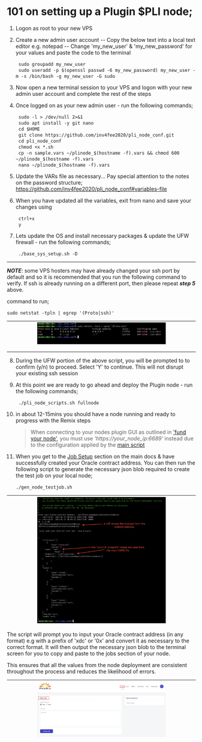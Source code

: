 # 101 on setting up a Plugin $PLI node;

1. Logon as root to your new VPS


2. Create a new admin user account
-- Copy the below text into a local text editor e.g. notepad
-- Change 'my_new_user' & 'my_new_password' for your values and paste the code to the terminal
        
        sudo groupadd my_new_user
        sudo useradd -p $(openssl passwd -6 my_new_password) my_new_user -m -s /bin/bash -g my_new_user -G sudo

3. Now open a new terminal session to your VPS and logon with your new admin user account and complete the rest of the steps


4. Once logged on as your new admin user - run the following commands;

        sudo -l > /dev/null 2>&1
        sudo apt install -y git nano        
        cd $HOME
        git clone https://github.com/inv4fee2020/pli_node_conf.git
        cd pli_node_conf
        chmod +x *.sh
        cp -n sample.vars ~/plinode_$(hostname -f).vars && chmod 600 ~/plinode_$(hostname -f).vars
        nano ~/plinode_$(hostname -f).vars


5. Update the VARs file as necessary... Pay special attention to the notes on the password structure;
        https://github.com/inv4fee2020/pli_node_conf#variables-file


6. When you have updated all the variables, exit from nano and save your changes using

        ctrl+x
        y


7. Lets update the OS and install necessary packages & update the UFW firewall - run the following commands;

        ./base_sys_setup.sh -D
  
---  
  **_NOTE_**: some VPS hosters may have already changed your ssh port by default and so it is recommended that you run the following command to verify. If ssh is already running on a different port, then please repeat **_step 5_** above.

  command to run;
  ```
  sudo netstat -tpln | egrep '(Proto|ssh)'
  ```

|<img src="https://github.com/inv4fee2020/docs_pli/blob/main/images/pli_node_get_ssh_ports%202022-01-27%20at%2010.40.30.png" width=70% height=70%>|
|---| 
---

8. During the UFW portion of the above script, you will be prompted to to confirm (y/n) to proceed. Select 'Y' to continue. This will not disrupt your existing ssh session


9. At this point we are ready to go ahead and deploy the Plugin node - run the following commands;

        ./pli_node_scripts.sh fullnode


10. in about 12-15mins you should have a node running and ready to progress with the Remix steps

    > When connecting to your nodes plugin GUI as outlined in ['fund your node'](https://docs.goplugin.co/plugin-installations/fund-your-node), you must use *_'https://your_node_ip:6689'_* instead due to the configuration applied by the [main script](https://github.com/inv4fee2020/pli_node_conf#main-script-actions)


11. When you get to the [Job Setup](https://docs.goplugin.co/oracle/job-setup) section on the main docs & have successfully created your Oracle contract address. You can then run the following script to generate the necessary json blob required to create the test job on your local node;

        ./gen_node_testjob.sh


|<img src="https://github.com/inv4fee2020/docs_pli/blob/main/images/pli_node_testjob_jsonblob%202022-01-27%20at%2010.05.42.png" width=70% height=70%>|
|---|    
    
The script will prompt you to input your Oracle contract address (in any format) e.g with a prefix of 'xdc' or '0x' and convert it as necessary to the correct format. It will then output the necessary json blob to the terminal screen for you to copy and paste to the jobs section of your node. 

This ensures that all the values from the node deployment are consistent throughout the process and reduces the likelihood of errors.

|<img src="https://github.com/inv4fee2020/docs_pli/blob/main/images/pli_node_ui_new_job%202022-01-27%20at%2009.47.41.png" width=70% height=70%>|
|---|